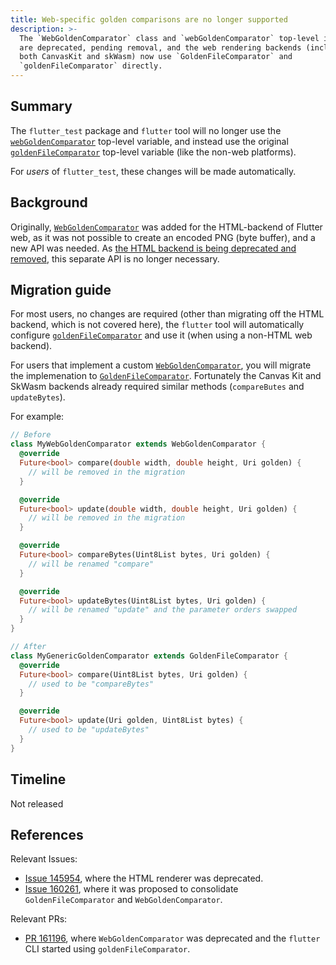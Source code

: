 ```yaml
---
title: Web-specific golden comparisons are no longer supported
description: >-
  The `WebGoldenComparator` class and `webGoldenComparator` top-level instance
  are deprecated, pending removal, and the web rendering backends (including
  both CanvasKit and skWasm) now use `GoldenFileComparator` and
  `goldenFileComparator` directly.
---
```


## Summary

The `flutter_test` package and `flutter` tool will no longer use the
[`webGoldenComparator`][] top-level variable, and instead use the original
[`goldenFileComparator`][] top-level variable (like the non-web platforms).

For _users_ of `flutter_test`, these changes will be made automatically.

## Background

Originally, [`WebGoldenComparator`][class-WebGoldenComparator] was added for
the HTML-backend of Flutter web, as it was not possible to create an encoded
PNG (byte buffer), and a new API was needed. As [the HTML backend is being
deprecated and removed][Issue 145954], this separate API is no longer necessary.

## Migration guide

For most users, no changes are required (other than migrating off the HTML
backend, which is not covered here), the `flutter` tool will automatically
configure [`goldenFileComparator`][] and use it (when using a non-HTML web
backend).

For users that implement a custom [`WebGoldenComparator`][], you will
migrate the implemenation to [`GoldenFileComparator`][]. Fortunately the
Canvas Kit and SkWasm backends already required similar methods (`compareButes`
and `updateBytes`).

For example:

```dart
// Before
class MyWebGoldenComparator extends WebGoldenComparator {
  @override
  Future<bool> compare(double width, double height, Uri golden) {
    // will be removed in the migration
  }

  @override
  Future<bool> update(double width, double height, Uri golden) {
    // will be removed in the migration
  }

  @override
  Future<bool> compareBytes(Uint8List bytes, Uri golden) {
    // will be renamed "compare"
  }

  @override
  Future<bool> updateBytes(Uint8List bytes, Uri golden) {
    // will be renamed "update" and the parameter orders swapped
  }
}

// After
class MyGenericGoldenComparator extends GoldenFileComparator {
  @override
  Future<bool> compare(Uint8List bytes, Uri golden) {
    // used to be "compareBytes"
  }

  @override
  Future<bool> update(Uri golden, Uint8List bytes) {
    // used to be "updateBytes"
  }
}
```

## Timeline

Not released

## References

Relevant Issues:

- [Issue 145954][], where the HTML renderer was deprecated.
- [Issue 160261][], where it was proposed to consolidate `GoldenFileComparator` and `WebGoldenComparator`.

Relevant PRs:

- [PR 161196][], where `WebGoldenComparator` was deprecated and the `flutter` CLI started using `goldenFileComparator`.

[Issue 145954]: {{site.github}}/flutter/flutter/issues/145954
[Issue 160261]: {{site.github}}/flutter/flutter/issues/160261
[PR 161196]: https://github.com/flutter/flutter/pull/161196
[class-WebGoldenComparator]: {{site.api}}/flutter/flutter_test/WebGoldenComparator-class.html
[`webGoldenComparator`]: {{site.api}}/flutter/flutter_test/webGoldenComparator.html
[`goldenFileComparator`]: {{site.api}}/flutter/flutter_test/goldenFileComparator.html
